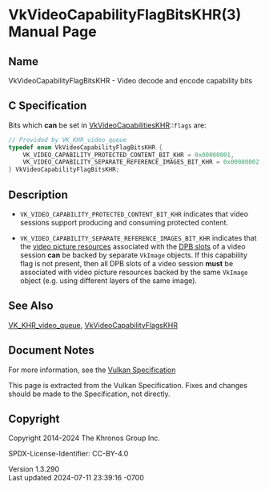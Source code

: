 # VkVideoCapabilityFlagBitsKHR(3) Manual Page

## Name

VkVideoCapabilityFlagBitsKHR - Video decode and encode capability bits



## <a href="#_c_specification" class="anchor"></a>C Specification

Bits which **can** be set in
[VkVideoCapabilitiesKHR](https://registry.khronos.org/vulkan/specs/1.3-extensions/man/html/VkVideoCapabilitiesKHR.html)::`flags` are:

``` c
// Provided by VK_KHR_video_queue
typedef enum VkVideoCapabilityFlagBitsKHR {
    VK_VIDEO_CAPABILITY_PROTECTED_CONTENT_BIT_KHR = 0x00000001,
    VK_VIDEO_CAPABILITY_SEPARATE_REFERENCE_IMAGES_BIT_KHR = 0x00000002,
} VkVideoCapabilityFlagBitsKHR;
```

## <a href="#_description" class="anchor"></a>Description

- `VK_VIDEO_CAPABILITY_PROTECTED_CONTENT_BIT_KHR` indicates that video
  sessions support producing and consuming protected content.

- <span id="separate-reference-images"></span>
  `VK_VIDEO_CAPABILITY_SEPARATE_REFERENCE_IMAGES_BIT_KHR` indicates that
  the <a
  href="https://registry.khronos.org/vulkan/specs/1.3-extensions/html/vkspec.html#video-picture-resources"
  target="_blank" rel="noopener">video picture resources</a> associated
  with the <a
  href="https://registry.khronos.org/vulkan/specs/1.3-extensions/html/vkspec.html#dpb-slot"
  target="_blank" rel="noopener">DPB slots</a> of a video session
  **can** be backed by separate `VkImage` objects. If this capability
  flag is not present, then all DPB slots of a video session **must** be
  associated with video picture resources backed by the same `VkImage`
  object (e.g. using different layers of the same image).

## <a href="#_see_also" class="anchor"></a>See Also

[VK_KHR_video_queue](https://registry.khronos.org/vulkan/specs/1.3-extensions/man/html/VK_KHR_video_queue.html),
[VkVideoCapabilityFlagsKHR](https://registry.khronos.org/vulkan/specs/1.3-extensions/man/html/VkVideoCapabilityFlagsKHR.html)

## <a href="#_document_notes" class="anchor"></a>Document Notes

For more information, see the <a
href="https://registry.khronos.org/vulkan/specs/1.3-extensions/html/vkspec.html#VkVideoCapabilityFlagBitsKHR"
target="_blank" rel="noopener">Vulkan Specification</a>

This page is extracted from the Vulkan Specification. Fixes and changes
should be made to the Specification, not directly.

## <a href="#_copyright" class="anchor"></a>Copyright

Copyright 2014-2024 The Khronos Group Inc.

SPDX-License-Identifier: CC-BY-4.0

Version 1.3.290  
Last updated 2024-07-11 23:39:16 -0700
